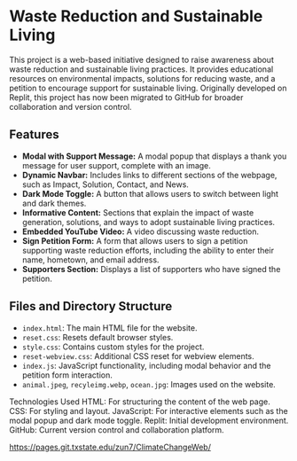 # Waste Reduction and Sustainable Living

This project is a web-based initiative designed to raise awareness about waste reduction and sustainable living practices. It provides educational resources on environmental impacts, solutions for reducing waste, and a petition to encourage support for sustainable living. Originally developed on Replit, this project has now been migrated to GitHub for broader collaboration and version control.

## Features
- **Modal with Support Message:** A modal popup that displays a thank you message for user support, complete with an image.
- **Dynamic Navbar:** Includes links to different sections of the webpage, such as Impact, Solution, Contact, and News.
- **Dark Mode Toggle:** A button that allows users to switch between light and dark themes.
- **Informative Content:** Sections that explain the impact of waste generation, solutions, and ways to adopt sustainable living practices.
- **Embedded YouTube Video:** A video discussing waste reduction.
- **Sign Petition Form:** A form that allows users to sign a petition supporting waste reduction efforts, including the ability to enter their name, hometown, and email address.
- **Supporters Section:** Displays a list of supporters who have signed the petition.
  
## Files and Directory Structure

- `index.html`: The main HTML file for the website.
- `reset.css`: Resets default browser styles.
- `style.css`: Contains custom styles for the project.
- `reset-webview.css`: Additional CSS reset for webview elements.
- `index.js`: JavaScript functionality, including modal behavior and the petition form interaction.
- `animal.jpeg`, `recyleimg.webp`, `ocean.jpg`: Images used on the website.

Technologies Used
HTML: For structuring the content of the web page.
CSS: For styling and layout.
JavaScript: For interactive elements such as the modal popup and dark mode toggle.
Replit: Initial development environment.
GitHub: Current version control and collaboration platform.


 https://pages.git.txstate.edu/zun7/ClimateChangeWeb/
